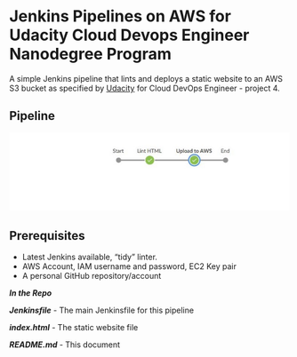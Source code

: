 # Jenkins Pipelines on AWS for Udacity Cloud Devops Engineer Nanodegree Program

A simple Jenkins pipeline that lints and deploys a static website to an AWS S3 bucket as specified by [Udacity](https://www,udacity.com) for Cloud DevOps Engineer - project 4. 


## Pipeline

![Infrastructure Diagram](screenshot-08i.jpg)

## Prerequisites

-  Latest Jenkins available, “tidy” linter.
-  AWS Account, IAM username and password, EC2 Key pair
-  A personal GitHub repository/account


***In the Repo***

***Jenkinsfile*** - The main Jenkinsfile for this pipeline

***index.html*** - The static website file

***README.md*** - This document  
